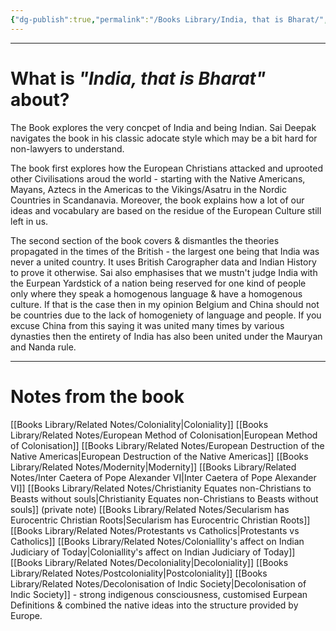 ```yaml
---
{"dg-publish":true,"permalink":"/Books Library/India, that is Bharat/","tags":["IndicCulture","History"]}
---
```


---
# What is *"India, that is Bharat"* about?
The Book explores the very concpet of India and being Indian. Sai Deepak navigates the book in his classic adocate style which may be a bit hard for non-lawyers to understand.

The book first explores how the European Christians attacked and uprooted other Civilisations aroud the world - starting with the Native Americans, Mayans, Aztecs in the Americas to the Vikings/Asatru in the Nordic Countries in Scandanavia. Moreover, the book explains how a lot of our ideas and vocabulary are based on the residue of the European Culture still left in us.

The second section of the book covers & dismantles the theories propagated in the times of the British - the largest one being that India was never a united country. It uses British Carographer data and Indian History to prove it otherwise. Sai also emphasises that we mustn't judge India with the Eurpean Yardstick of a nation being reserved for one kind of people only where they speak a homogenous language & have a homogenous culture. If that is the case then in my opinion Belgium and China should not be countries due to the lack of homogeniety of language and people. If you excuse China from this saying it was united many times by various dynasties then the entirety of India has also been united under the Mauryan and Nanda rule.

---
# Notes from the book
[[Books Library/Related Notes/Coloniality\|Coloniality]]
[[Books Library/Related Notes/European Method of Colonisation\|European Method of Colonisation]]
[[Books Library/Related Notes/European Destruction of the Native Americas\|European Destruction of the Native Americas]]
[[Books Library/Related Notes/Modernity\|Modernity]]
[[Books Library/Related Notes/Inter Caetera of Pope Alexander VI\|Inter Caetera of Pope Alexander VI]]
[[Books Library/Related Notes/Christianity Equates non-Christians to Beasts without souls\|Christianity Equates non-Christians to Beasts without souls]] (private note)
[[Books Library/Related Notes/Secularism has Eurocentric Christian Roots\|Secularism has Eurocentric Christian Roots]]
[[Books Library/Related Notes/Protestants vs Catholics\|Protestants vs Catholics]]
[[Books Library/Related Notes/Coloniallity's affect on Indian Judiciary of Today\|Coloniallity's affect on Indian Judiciary of Today]]
[[Books Library/Related Notes/Decoloniality\|Decoloniality]]
[[Books Library/Related Notes/Postcoloniality\|Postcoloniality]]
[[Books Library/Related Notes/Decolonisation of Indic Society\|Decolonisation of Indic Society]] - strong indigenous consciousness, customised Eurpean Definitions & combined the native ideas into the structure provided by Europe.
